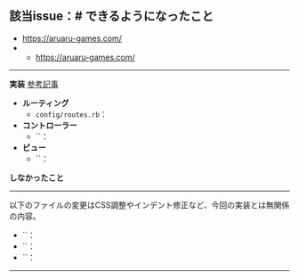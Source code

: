 # 
該当issue：#
**できるようになったこと**
- 
  - https://aruaru-games.com/
- 
  - https://aruaru-games.com/

____
**実装**
[参考記事]()

- **ルーティング**
  - `config/routes.rb`：
- **コントローラー**
  - ``：
- **ビュー**
  - ``：

**しなかったこと**

____
以下のファイルの変更はCSS調整やインデント修正など、今回の実装とは無関係の内容。
- ``：
- ``：
- ``：
____
